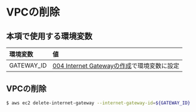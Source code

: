 # VPCの削除

## 本項で使用する環境変数

|環境変数|値|
|:--|:--|
|GATEWAY_ID|[004 Internet Gatewayの作成](/vpc/004_create_gateway.md)で環境変数に設定|

## VPCの削除

```bash
$ aws ec2 delete-internet-gateway --internet-gateway-id=${GATEWAY_ID}
```

